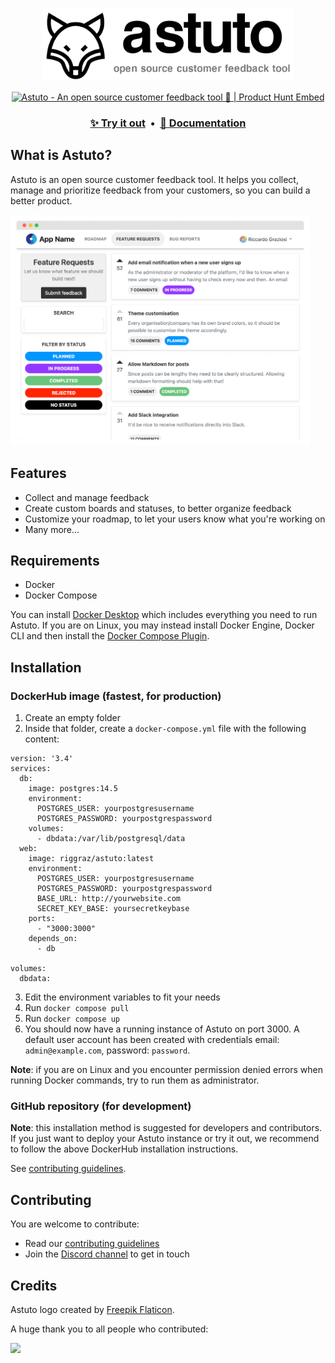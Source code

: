 <p align="center"><img width="400" src="./images/logo-and-name.png" /></p>
<p align="center">
  <a href="https://www.producthunt.com/posts/astuto?utm_source=badge-top-post-badge&utm_medium=badge&utm_souce=badge-astuto" target="_blank"><img src="https://api.producthunt.com/widgets/embed-image/v1/top-post-badge.svg?post_id=179870&theme=neutral&period=daily" alt="Astuto - An open source customer feedback tool 🦊 | Product Hunt Embed" style="width: 250px; height: 54px;" width="250px" height="54px" /></a>
  <br>
  <h3 align="center">
    <a href="https://feedback.astuto.io/" target="_blank">✨ Try it out</a>
    &nbsp;•&nbsp;
    <a href="https://docs.astuto.io/" target="_blank">📖 Documentation</a>
  </h3>
</p>

## What is Astuto?

Astuto is an open source customer feedback tool. It helps you collect, manage and prioritize feedback from your customers, so you can build a better product.

<a href="https://feedback.astuto.io/" target="_blank">
  <img src="./images/hero-image.png" style="max-width: 95%; margin: 0 auto;" />
</a>

## Features

* Collect and manage feedback
* Create custom boards and statuses, to better organize feedback
* Customize your roadmap, to let your users know what you're working on
* Many more...

## Requirements

* Docker
* Docker Compose

You can install [Docker Desktop](https://docs.docker.com/desktop/) which includes everything you need to run Astuto. If you are on Linux, you may instead install Docker Engine, Docker CLI and then install the [Docker Compose Plugin](https://docs.docker.com/compose/install/).

## Installation

### DockerHub image (fastest, for production)

1. Create an empty folder
2. Inside that folder, create a `docker-compose.yml` file with the following content:
```
version: '3.4'
services:
  db:
    image: postgres:14.5
    environment:
      POSTGRES_USER: yourpostgresusername
      POSTGRES_PASSWORD: yourpostgrespassword
    volumes:
      - dbdata:/var/lib/postgresql/data
  web:
    image: riggraz/astuto:latest
    environment:
      POSTGRES_USER: yourpostgresusername
      POSTGRES_PASSWORD: yourpostgrespassword
      BASE_URL: http://yourwebsite.com
      SECRET_KEY_BASE: yoursecretkeybase
    ports:
      - "3000:3000"
    depends_on:
      - db
    
volumes:
  dbdata:
```
3. Edit the environment variables to fit your needs
4. Run `docker compose pull`
5. Run `docker compose up`
6. You should now have a running instance of Astuto on port 3000. A default user account has been created with credentials email: `admin@example.com`, password: `password`.

**Note**: if you are on Linux and you encounter permission denied errors when running Docker commands, try to run them as administrator.

### GitHub repository (for development)

**Note**: this installation method is suggested for developers and contributors. If you just want to deploy your Astuto instance or try it out, we recommend to follow the above DockerHub installation instructions.

See [contributing guidelines](https://github.com/riggraz/astuto/blob/main/CONTRIBUTING.md).

## Contributing

You are welcome to contribute:
* Read our [contributing guidelines](https://github.com/riggraz/astuto/blob/main/CONTRIBUTING.md)
* Join the [Discord channel](https://discord.gg/SrtUMRp) to get in touch

## Credits

Astuto logo created by [Freepik Flaticon](https://www.flaticon.com/free-icons/fox).

A huge thank you to all people who contributed:

<a href="https://github.com/riggraz/astuto/graphs/contributors">
  <img src="https://contrib.rocks/image?repo=riggraz/astuto" />
</a>
